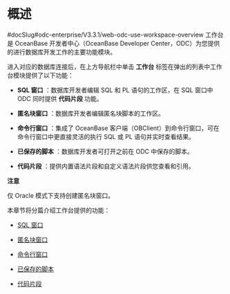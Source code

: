 概述 
=======================
#docSlug#odc-enterprise/V3.3.1/web-odc-use-workspace-overview
工作台是 OceanBase 开发者中心（OceanBase Developer Center，ODC）为您提供的进行数据库开发工作的主要功能模块。

进入对应的数据库连接后，在上方导航栏中单击 **工作台** 标签在弹出的列表中工作台模块提供了以下功能：

* **SQL 窗口** ：数据库开发者编辑 SQL 和 PL 语句的工作区，在 SQL 窗口中 ODC 同时提供 **代码片段** 功能。

  

* **匿名块窗口** ：数据库开发者编辑匿名块脚本的工作区。

  

* **命令行窗口** ：集成了 OceanBase 客户端（OBClient）到命令行窗口，可在命令行窗口中更直接灵活的执行 SQL 或 PL 语句并实时查看结果。

  

* **已保存的脚本** ：数据库开发者可打开之前在 ODC 中保存的脚本。

  

* **代码片段** ：提供内置语法片段和自定义语法片段供您查看和引用。

  



**注意**



仅 Oracle 模式下支持创建匿名块窗口。

本章节将分篇介绍工作台提供的功能：

* [SQL 窗口](../../7.client-odc-user-guide/4.client-odc-use-workspace/2.client-odc-sql-window.md)

  

* [匿名块窗口](../../7.client-odc-user-guide/4.client-odc-use-workspace/3.client-odc-anonymous-block-window.md)

  

* [命令行窗口](../../7.client-odc-user-guide/4.client-odc-use-workspace/4.client-odc-command-line-window.md)

  

* [已保存的脚本](../../7.client-odc-user-guide/4.client-odc-use-workspace/5.client-odc-stored-scripts.md)

  

* [代码片段](../../7.client-odc-user-guide/4.client-odc-use-workspace/6.client-odc-snippet.md)
